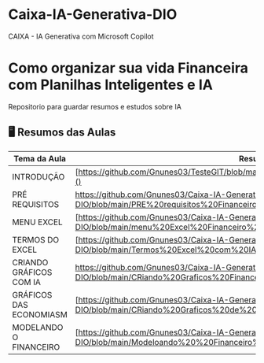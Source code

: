 # Caixa-IA-Generativa-DIO
CAIXA - IA Generativa com Microsoft Copilot

# Como organizar sua vida Financeira com Planilhas Inteligentes e IA
Repositorio para guardar resumos e estudos sobre IA

## 🖥️ Resumos das Aulas
| Tema da Aula | Resumos |
|--------------|--------------------------------------------------------------------|
| INTRODUÇÃO| [https://github.com/Gnunes03/TesteGIT/blob/main/introducao%20financeiro%20com%20IA.pdf]() |
| PRÉ REQUISITOS| [https://github.com/Gnunes03/Caixa-IA-Generativa-DIO/blob/main/PRE%20requisitos%20Financeiro%20com%20IA.pdf)]() |
| MENU EXCEL | [https://github.com/Gnunes03/Caixa-IA-Generativa-DIO/blob/main/menu%20Excel%20Financeiro%20IA.pdf]() |
| TERMOS DO EXCEL|[https://github.com/Gnunes03/Caixa-IA-Generativa-DIO/blob/main/Termos%20Excel%20com%20IA.pdf]() |
| CRIANDO GRÁFICOS COM IA| [https://github.com/Gnunes03/Caixa-IA-Generativa-DIO/blob/main/CRiando%20Graficos%20Financeiro%20com%20IA.pdf)]() |
| GRÁFICOS DAS ECONOMIASM|[https://github.com/Gnunes03/Caixa-IA-Generativa-DIO/blob/main/CRiando%20Graficos%20de%20economias%20Financeiro%20com%20IA.pdf]() |
| MODELANDO O FINANCEIRO| [https://github.com/Gnunes03/Caixa-IA-Generativa-DIO/blob/main/Modeloando%20%20Financeiro%20IA.pdf]() |
